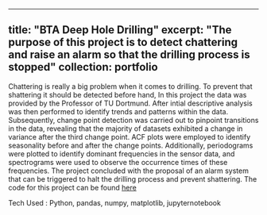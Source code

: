 
---
title: "BTA Deep Hole Drilling"
excerpt: "The purpose of this project is to detect chattering and raise an alarm so that the drilling process is stopped"
collection: portfolio
---

Chattering is really a big problem when it comes to drilling. To prevent that shattering it should be detected before hand, In this project the data was provided by the Professor of TU Dortmund. After intial descriptive analysis was then performed to identify trends and patterns within the data. Subsequently, change point detection was carried out to pinpoint transitions in the data, revealing that the majority of datasets exhibited a change in variance after the third change point. ACF plots were employed to identify seasonality before and after the change points. Additionally, periodograms were plotted to identify dominant frequencies in the sensor data, and spectrograms were used to observe the occurrence times of these frequencies. The project concluded with the proposal of an alarm system that can be triggered to halt the drilling process and prevent shattering. The code for this project can be found [here](https://github.com/farrukh-ahmed/Case-Studies---Project-2)

Tech Used : Python, pandas, numpy, matplotlib, jupyternotebook
